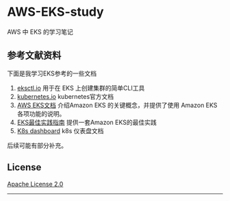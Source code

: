 # AWS-EKS-study
AWS 中 EKS 的学习笔记



## 参考文献资料
下面是我学习EKS参考的一些文档
1. [eksctl.io](https://eksctl.io/)  用于在 EKS 上创建集群的简单CLI工具
2. [kubernetes.io](https://kubernetes.io/docs/home/)  kubernetes官方文档
3. [AWS EKS文档](https://docs.aws.amazon.com/zh_cn/eks/)   介绍Amazon EKS 的关键概念，并提供了使用 Amazon EKS 各项功能的说明。
4. [EKS最佳实践指南](https://aws.github.io/aws-eks-best-practices/) 提供一套Amazon EKS的最佳实践
5. [K8s dashboard](https://github.com/kubernetes/dashboard/blob/master/docs/README.md)  k8s 仪表盘文档

后续可能有部分补充。

## License

[Apache License 2.0](https://github.com/azure-sea/AWS-EKS-study/blob/master/LICENSE)

----

